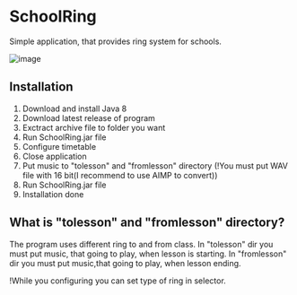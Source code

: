 # SchoolRing
Simple application, that provides ring system for schools.



![image](https://github.com/Electronprod/SchoolRing/assets/80621922/13e15e22-2eef-4d29-bce2-32a41d4d1748)

## Installation
  1. Download and install Java 8
  2. Download latest release of program
  3. Exctract archive file to folder you want
  4. Run SchoolRing.jar file
  5. Configure timetable
  6. Close application
  7. Put music to "tolesson" and "fromlesson" directory (!You must put WAV file with 16 bit(I recommend to use AIMP to convert))
  8. Run SchoolRing.jar file
  9. Installation done
## What is "tolesson" and "fromlesson" directory?
The program uses different ring to and from class. In "tolesson" dir you must put music,
that going to play, when lesson is starting. In "fromlesson" dir you must put music,that
going to play, when lesson ending.

!While you configuring you can set type of ring in selector.

